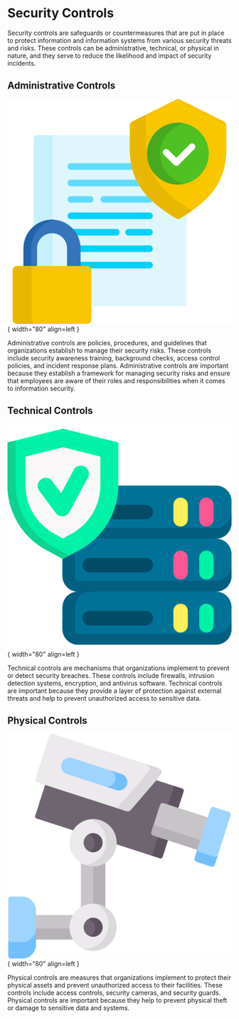 # Security Controls

Security controls are safeguards or countermeasures that are put in place to protect information and information systems from various security threats and risks. These controls can be administrative, technical, or physical in nature, and they serve to reduce the likelihood and impact of security incidents.

## Administrative Controls
![admin](icons/administrative.png){ width="80" align=left }

Administrative controls are policies, procedures, and guidelines that organizations establish to manage their security risks. These controls include security awareness training, background checks, access control policies, and incident response plans. Administrative controls are important because they establish a framework for managing security risks and ensure that employees are aware of their roles and responsibilities when it comes to information security.

## Technical Controls
![technical](icons/technical.png){ width="80" align=left }

Technical controls are mechanisms that organizations implement to prevent or detect security breaches. These controls include firewalls, intrusion detection systems, encryption, and antivirus software. Technical controls are important because they provide a layer of protection against external threats and help to prevent unauthorized access to sensitive data.

## Physical Controls
![physical](icons/physical.png){ width="80" align=left }

Physical controls are measures that organizations implement to protect their physical assets and prevent unauthorized access to their facilities. These controls include access controls, security cameras, and security guards. Physical controls are important because they help to prevent physical theft or damage to sensitive data and systems.